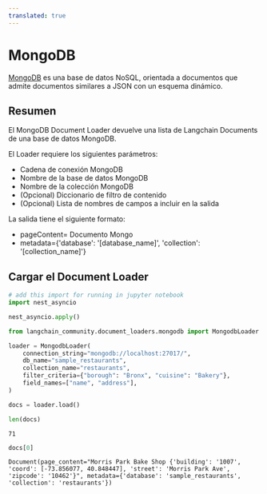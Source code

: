 ```yaml
---
translated: true
---
```


# MongoDB

[MongoDB](https://www.mongodb.com/) es una base de datos NoSQL, orientada a documentos que admite documentos similares a JSON con un esquema dinámico.

## Resumen

El MongoDB Document Loader devuelve una lista de Langchain Documents de una base de datos MongoDB.

El Loader requiere los siguientes parámetros:

*   Cadena de conexión MongoDB
*   Nombre de la base de datos MongoDB
*   Nombre de la colección MongoDB
*   (Opcional) Diccionario de filtro de contenido
*   (Opcional) Lista de nombres de campos a incluir en la salida

La salida tiene el siguiente formato:

- pageContent= Documento Mongo
- metadata={'database': '[database_name]', 'collection': '[collection_name]'}

## Cargar el Document Loader

```python
# add this import for running in jupyter notebook
import nest_asyncio

nest_asyncio.apply()
```

```python
from langchain_community.document_loaders.mongodb import MongodbLoader
```

```python
loader = MongodbLoader(
    connection_string="mongodb://localhost:27017/",
    db_name="sample_restaurants",
    collection_name="restaurants",
    filter_criteria={"borough": "Bronx", "cuisine": "Bakery"},
    field_names=["name", "address"],
)
```

```python
docs = loader.load()

len(docs)
```

```output
71
```

```python
docs[0]
```

```output
Document(page_content="Morris Park Bake Shop {'building': '1007', 'coord': [-73.856077, 40.848447], 'street': 'Morris Park Ave', 'zipcode': '10462'}", metadata={'database': 'sample_restaurants', 'collection': 'restaurants'})
```
